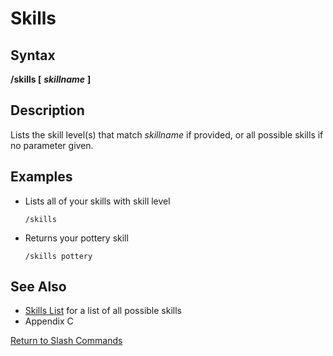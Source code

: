 # Skills

## Syntax

**/skills \[** _**skillname**_ **\]**

## Description

Lists the skill level\(s\) that match _skillname_ if provided, or all possible skills if no parameter given.

## Examples

* Lists all of your skills with skill level

  ```text
  /skills
  ```

* Returns your pottery skill

  ```text
  /skills pottery
  ```

## See Also

* [Skills List](../../general-information/skills-list.md) for a list of all possible skills
* Appendix C

[Return to Slash Commands](./)

